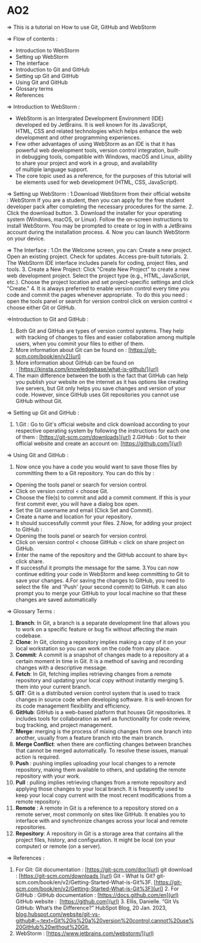 # AO2
=> This is a tutorial on How to use Git, GitHub and WebStorm

=> Flow of contents :
- Introduction to WebStorm
- Setting up WebStorm
- The interface
- Introduction to Git and GitHub
- Setting up Git and GitHub
- Using Git and GitHub
- Glossary terms 
- References

=> Introduction to WebStorm :
- WebStorm is an Intergrated Development Environment (IDE) developed ed by JetBrains. It is well known for its JavaScript, HTML, CSS and related technologies which helps enhance the web development and other programming experiences.
- Few other advantages of using WebStorm as an IDE is that it has powerful web development tools, version control integration, built-in debugging tools, compatible with Windows, macOS and Linux, ability to share your project and work in a group, and availability of multiple language support.
- The core topic used as a reference, for the purposes of this tutorial will be elements used for web development (HTML, CSS, JavaScript).

=> Setting up WebStorm :
1.Download WebStorm from their official website : WebStorm
If you are a student, then you can apply for the free student developer pack after completing the necessary procedures for the same.
2. Click the download button.
3. Download the installer for your operating system (Windows, macOS, or Linux).
Follow the on-screen instructions to install WebStorm.
You may be prompted to create or log in with a JetBrains account during the installation process.
4. Now you can launch WebStorm on your device.

=> The Interface :
1.On the Welcome screen, you can:
Create a new project.
Open an existing project.
Check for updates.
Access pre-built tutorials.
2. The WebStorm IDE interface includes panels for coding, project files, and tools.
3. Create a New Project:
Click "Create New Project" to create a new web development project.
Select the project type (e.g., HTML, JavaScript, etc.).
Choose the project location and set project-specific settings and click "Create."
4. It is always preferred to enable version control every time you code and commit the pages whenever appropriate. 
To do this you need : open the tools panel or search for version control click on version control < choose either Git or GitHub.

=>Introduction to Git and GitHub :
1. Both Git and GitHub are types of version control systems. They help with tracking of changes to files and easier collaboration among multiple users, when you commit your files to either of them.
2. More information about Git can be found on : [https://git-scm.com/book/en/v2](url)
3. More information about GitHub can be found on : [https://kinsta.com/knowledgebase/what-is-github/](url)
4. The main difference between the both is the fact that GitHub can help you publish your website on the internet as it has options like creating live servers, but Git only helps you save changes and version of your code. However, since GitHub uses Git repositories you cannot use GitHub without Git.

=> Setting up Git and GitHub :
1. 1.Git :
Go to Git's official website and click download according to your respective operating system by following the instructions for each one of them : [https://git-scm.com/downloads](url)
2.GitHub :
Got to their official website and create an account on: [https://github.com/](url)

=> Using Git and GitHub :
1. Now once you have a code you would want to save those files by committing them to a Git repository. You can do this by :
- Opening the tools panel or search for version control.
- Click on version control < choose Git.
- Choose the file(s) to commit and add a commit comment. If this is your first commit ever, you will have a dialog box open.
- Set the Git username and email (Click Set and Commit).
- Create a name and location for your repository.
- It should successfully commit your files.
2.Now, for adding your project to GitHub :
- Opening the tools panel or search for version control.
- Click on version control < choose GitHub < click on share project on GitHub.
- Enter the name of the repository and the GitHub account to share by< click share.
- If successful it prompts the message for the same.
3.You can now continue editing your code in WebStorm and keep committing to Git to save your changes.
4.For saving the changes to GitHub, you need to select the file  and 'Push' (your second commit) to GitHub. It can also prompt you to merge your GitHub to your local machine so that these changes are saved automatically

=> Glossary Terms :
1. **Branch**: In Git, a branch is a separate development line that allows you to work on a specific feature or bug fix without affecting the main codebase.
2. **Clone**: In Git, cloning a repository implies making a copy of it on your local workstation so you can work on the code from any place.
3. **Commit**: A commit is a snapshot of changes made to a repository at a certain moment in time in Git. It is a method of saving and recording changes with a descriptive message.
4. **Fetch**: In Git, fetching implies retrieving changes from a remote repository and updating your local copy without instantly merging 5. them into your current branch.
6. **GIT**: Git is a distributed version control system that is used to track changes in source code when developing software. It is well-known for its code management flexibility and efficiency.
7. **GitHub**: GitHub is a web-based platform that houses Git repositories. It includes tools for collaboration as well as functionality for code review, bug tracking, and project management.
8. **Merge**: merging is the process of mixing changes from one branch into another, usually from a feature branch into the main branch.
9. **Merge Conflict**: when there are conflicting changes between branches that cannot be merged automatically. To resolve these issues, manual action is required.
10. **Push** : pushing implies uploading your local changes to a remote repository, making them available to others, and updating the remote repository with your work.
11. **Pull** : pulling implies retrieving changes from a remote repository and applying those changes to your local branch. It is frequently used to keep your local copy current with the most recent modifications from a remote repository.
12. **Remote** : A remote in Git is a reference to a repository stored on a remote server, most commonly on sites like GitHub. It enables you to interface with and synchronize changes across your local and remote repositories.
13. **Repository**: A repository in Git is a storage area that contains all the project files, history, and configuration. It might be local (on your computer) or remote (on a server).

=> References :
1. For Git:
Git documentation : [https://git-scm.com/doc​](url)
git download : [https://git-scm.com/downloads ](url)
Git - What Is Git? git-scm.com/book/en/v2/Getting-Started-What-is-Git%3F. [https://git-scm.com/book/en/v2/Getting-Started-What-is-Git%3F](url)
2. For GitHub :
GitHub documentation : [https://docs.github.com/en](url)
GitHub website :  [https://github.com](url)
3. Ellis, Danielle. “Git Vs GitHub: What’s the Difference?” HubSpot Blog, 20 Jan. 2023, [blog.hubspot.com/website/git-vs-github#:~:text=Git%20is%20a%20version%20control,cannot%20use%20GitHub%20without%20Git.](url)
4. WebStorm : [https://www.jetbrains.com/webstorm/](url)
